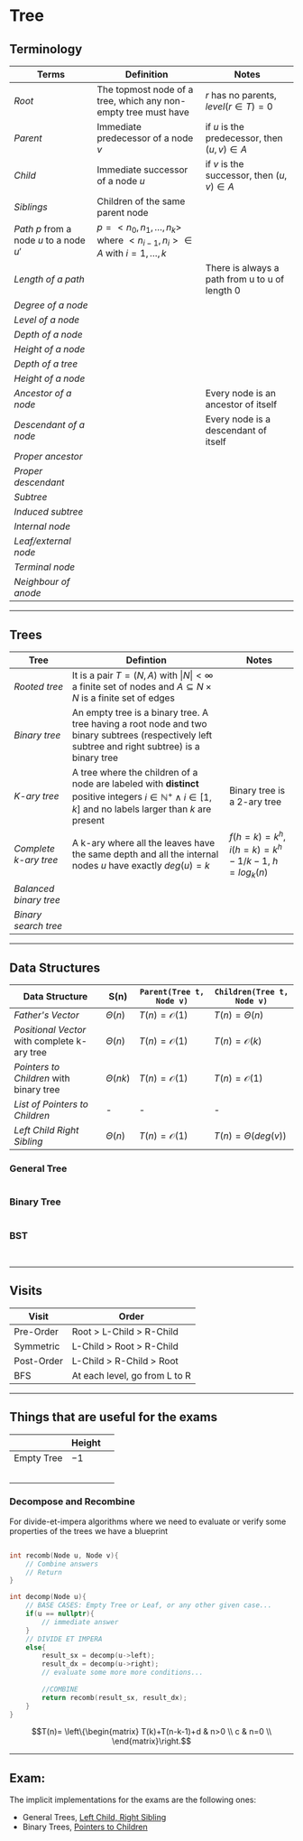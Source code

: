# Tree


## Terminology

| **Terms**                                 	| **Definition**                                                                                 	| **Notes**                                      	|
|-------------------------------------------	|------------------------------------------------------------------------------------------------	|------------------------------------------------	|
| _Root_                                    	| The topmost node of a tree, which any non-empty tree must have                                 	| $r$ has no parents, $level(r \in T) = 0$       	|
| _Parent_                                  	| Immediate predecessor of a node $v$                                                            	| if $u$ is the predecessor, then $(u,v) \in A$  	|
| _Child_                                   	| Immediate successor of a node $u$                                                              	| if $v$ is the successor, then $(u,v) \in A$    	|
| _Siblings_                                	| Children of the same parent node                                                               	|                                                	|
| _Path_ $p$ from a node $u$ to a node $u'$ 	| $p = < n_{0}, n_{1}, \ldots, n_{k} >$ where $< n_{i-1}, n_{i} > \in A$ with $i = 1, \ldots, k$ 	|                                                	|
| _Length of a path_                        	|                                                                                                	| There is always a path from u to u of length 0 	|
| _Degree of a node_                        	|                                                                                                	|                                                	|
| _Level of a node_                         	|                                                                                                	|                                                	|
| _Depth of a node_                         	|                                                                                                	|                                                	|
| _Height of a node_                        	|                                                                                                	|                                                	|
| _Depth of a tree_                         	|                                                                                                	|                                                	|
| _Height of a node_                        	|                                                                                                	|                                                	|
| _Ancestor of a node_                      	|                                                                                                	| Every node is an ancestor of itself            	|
| _Descendant of a node_                    	|                                                                                                	| Every node is a descendant of itself           	|
| _Proper ancestor_                         	|                                                                                                	|                                                	|
| _Proper descendant_                       	|                                                                                                	|                                                	|
| _Subtree_                                 	|                                                                                                	|                                                	|
| _Induced subtree_                         	|                                                                                                	|                                                	|
| _Internal node_                           	|                                                                                                	|                                                	|
| _Leaf/external node_                      	|                                                                                                	|                                                	|
| _Terminal node_                           	|                                                                                                	|                                                	|
| _Neighbour of anode_                      	|                                                                                                	|                                                	|


---

## Trees

| **Tree**               	| **Defintion**                                                                                                                                                           	| **Notes**                                                 	|
|------------------------	|-------------------------------------------------------------------------------------------------------------------------------------------------------------------------	|-----------------------------------------------------------	|
| _Rooted tree_          	| It is a pair $T = (N, A)$ with $\|N\| < \infty$ a finite set of nodes and $A \subseteq N \times N$ is a finite set of edges                                             	|                                                           	|
| _Binary tree_          	| An empty tree is a binary tree. A tree having a root node and two binary subtrees (respectively left subtree and right subtree) is a binary tree                        	|                                                           	|
| _K-ary tree_           	| A tree where the children of a node are labeled with **distinct** positive integers $i \in \mathbb{N}^{+} \wedge i \in [1,k]$ and no labels larger than $k$ are present 	| Binary tree is a 2-ary tree                               	|
| _Complete k-ary tree_  	| A k-ary where all the leaves have the same depth and all the internal nodes $u$ have exactly $deg(u) = k$                                                               	| $f(h=k) = k^{h}$, $i(h=k)= k^{h}-1/k-1$, $h = log_{k}(n)$ 	|
| _Balanced binary tree_ 	|                                                                                                                                                                         	|                                                           	|
| _Binary search tree_   	|                                                                                                                                                                         	|                                                           	|

---

## Data Structures

| Data Structure                               	| S(n)         	| `Parent(Tree t, Node v)` 	| `Children(Tree t, Node v)` 	|
|----------------------------------------------	|--------------	|--------------------------	|----------------------------	|
| _Father's Vector_                            	| $\Theta(n)$  	| $T(n) = \mathcal{O}(1)$  	| $T(n) = \Theta(n)$         	|
| _Positional Vector_ with complete k-ary tree 	| $\Theta(n)$  	| $T(n) = \mathcal{O}(1)$  	| $T(n) = \mathcal{O}(k)$    	|
| _Pointers to Children_ with binary tree      	| $\Theta(nk)$ 	| $T(n) = \mathcal{O}(1)$  	| $T(n) = \mathcal{O}(1)$    	|
| _List of Pointers to Children_               	| -            	| -                        	| -                          	|
| _Left Child Right Sibling_                   	| $\Theta(n)$  	| $T(n) = \mathcal{O}(1)$  	| $T(n) = \Theta(deg(v))$    	|

### General Tree

```c++

```

### Binary Tree

```c++

```

### BST

```c++
    
```

---

## Visits


| Visit      | Order                         |
|------------|-------------------------------|
| Pre-Order  | Root > L-Child > R-Child      |
| Symmetric  | L-Child > Root > R-Child      |
| Post-Order | L-Child > R-Child > Root      |
| BFS        | At each level, go from L to R |

---

## Things that are useful for the exams

|            	| Height 	|   	|
|------------	|--------	|---	|
| Empty Tree 	| $-1$   	|   	|
|            	|        	|   	|
|            	|        	|   	|
|            	|        	|   	|
|            	|        	|   	|
|            	|        	|   	|

### Decompose and Recombine
For divide-et-impera algorithms where we need to evaluate or verify some properties of the trees we have a blueprint

```c++

int recomb(Node u, Node v){
    // Combine answers
    // Return
}

int decomp(Node u){
    // BASE CASES: Empty Tree or Leaf, or any other given case...
    if(u == nullptr){
        // immediate answer
    }
    // DIVIDE ET IMPERA
    else{
        result_sx = decomp(u->left);     
        result_dx = decomp(u->right);
        // evaluate some more more conditions...
        
        //COMBINE
        return recomb(result_sx, result_dx);
    }
}
```

```math
T(n)= \left\{\begin{matrix}
 T(k)+T(n-k-1)+d & n>0 \\
 c & n=0 \\
\end{matrix}\right.
```

---

## Exam:
The implicit implementations for the exams are the following ones:
* General Trees, [Left Child, Right Sibling](https://github.com/PayThePizzo/DataStrutucures-Algorithms/blob/main/2%20-%20Tree/4.3%20-%20CONNECTED%20STRUCTURES.md)
* Binary Trees, [Pointers to Children](https://github.com/PayThePizzo/DataStrutucures-Algorithms/blob/main/2%20-%20Tree/4.1%20-%20CONNECTED%20STRUCTURES%20.md)
